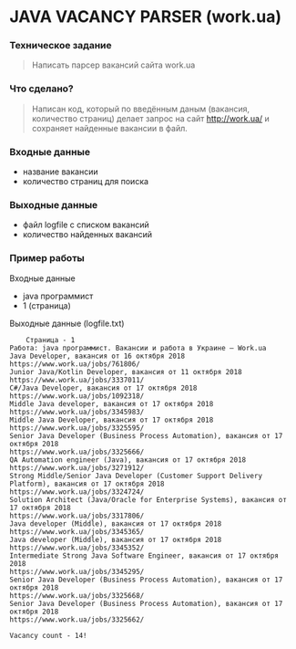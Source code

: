 # JAVA VACANCY PARSER (work.ua)

### Техническое задание
> Написать парсер вакансий сайта work.ua

### Что сделано?
> Написан код, который по введённым даным (вакансия, количество страниц) делает запрос на сайт http://work.ua/ и сохраняет найденные вакансии в файл.

### Входные данные
- название вакансии
- количество страниц для поиска

### Выходные данные
- файл logfile с списком вакансий
- количество найденных вакансий

### Пример работы
Входные данные
- java программист
- 1 (страница)

Выходные данные (logfile.txt)
```
	Страница - 1
Работа: java программист. Вакансии и работа в Украине — Work.ua
Java Developer, вакансия от 16 октября 2018
https://www.work.ua/jobs/761806/
Junior Java/Kotlin Developer, вакансия от 11 октября 2018
https://www.work.ua/jobs/3337011/
C#/Java Developer, вакансия от 17 октября 2018
https://www.work.ua/jobs/1092318/
Middle Java developer, вакансия от 17 октября 2018
https://www.work.ua/jobs/3345983/
Middle Java Developer, вакансия от 17 октября 2018
https://www.work.ua/jobs/3325595/
Senior Java Developer (Business Process Automation), вакансия от 17 октября 2018
https://www.work.ua/jobs/3325666/
QA Automation engineer (Java), вакансия от 17 октября 2018
https://www.work.ua/jobs/3271912/
Strong Middle/Senior Java Developer (Customer Support Delivery Platform), вакансия от 17 октября 2018
https://www.work.ua/jobs/3324724/
Solution Architect (Java/Oracle for Enterprise Systems), вакансия от 17 октября 2018
https://www.work.ua/jobs/3317806/
Java developer (Middle), вакансия от 17 октября 2018
https://www.work.ua/jobs/3345365/
Java developer (Middle), вакансия от 17 октября 2018
https://www.work.ua/jobs/3345352/
Intermediate Strong Java Software Engineer, вакансия от 17 октября 2018
https://www.work.ua/jobs/3345295/
Senior Java Developer (Business Process Automation), вакансия от 17 октября 2018
https://www.work.ua/jobs/3325668/
Senior Java Developer (Business Process Automation), вакансия от 17 октября 2018
https://www.work.ua/jobs/3325662/

Vacancy count - 14!
```
